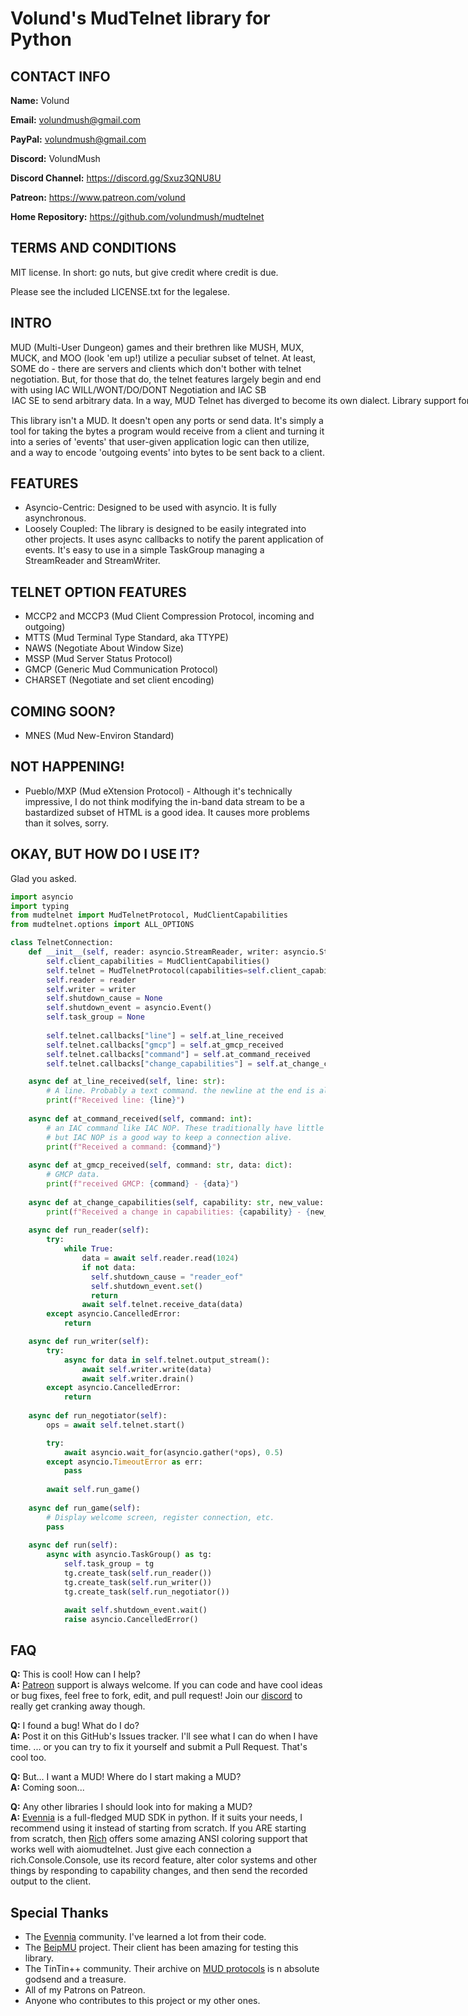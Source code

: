 # Volund's MudTelnet library for Python

## CONTACT INFO
**Name:** Volund

**Email:** volundmush@gmail.com

**PayPal:** volundmush@gmail.com

**Discord:** VolundMush

**Discord Channel:** https://discord.gg/Sxuz3QNU8U

**Patreon:** https://www.patreon.com/volund

**Home Repository:** https://github.com/volundmush/mudtelnet

## TERMS AND CONDITIONS

MIT license. In short: go nuts, but give credit where credit is due.

Please see the included LICENSE.txt for the legalese.

## INTRO
MUD (Multi-User Dungeon) games and their brethren like MUSH, MUX, MUCK, and MOO (look 'em up!) utilize a peculiar subset of telnet. At least, SOME do - there are servers and clients which don't bother with telnet negotiation. But, for those that do, the telnet features largely begin and end with using IAC WILL/WONT/DO/DONT Negotiation and IAC SB <option> <data> IAC SE to send arbitrary data. In a way, MUD Telnet has diverged to become its own dialect. Library support for MUD-specific features like MSSP, GMCP, MTTS, and MCCP2 can be hard to come by. This library attempts to provide a one-stop-shop for handling MUD Telnet.

This library isn't a MUD. It doesn't open any ports or send data. It's simply a tool for taking the bytes a program would receive from a client and turning it into a series of 'events' that user-given application logic can then utilize, and a way to encode 'outgoing events' into bytes to be sent back to a client.

## FEATURES
  * Asyncio-Centric: Designed to be used with asyncio. It is fully asynchronous.
  * Loosely Coupled: The library is designed to be easily integrated into other projects. It uses async callbacks to notify the parent application of events. It's easy to use in a simple TaskGroup managing a StreamReader and StreamWriter.

## TELNET OPTION FEATURES
  * MCCP2 and MCCP3 (Mud Client Compression Protocol, incoming and outgoing)
  * MTTS (Mud Terminal Type Standard, aka TTYPE)
  * NAWS (Negotiate About Window Size)
  * MSSP (Mud Server Status Protocol)
  * GMCP (Generic Mud Communication Protocol)
  * CHARSET (Negotiate and set client encoding)

## COMING SOON?
  * MNES (Mud New-Environ Standard)

## NOT HAPPENING!
  * Pueblo/MXP (Mud eXtension Protocol) - Although it's technically impressive, I do not think modifying the in-band data stream to be a bastardized subset of HTML is a good idea. It causes more problems than it solves, sorry.

## OKAY, BUT HOW DO I USE IT?
Glad you asked.


```python
import asyncio
import typing
from mudtelnet import MudTelnetProtocol, MudClientCapabilities
from mudtelnet.options import ALL_OPTIONS

class TelnetConnection:
    def __init__(self, reader: asyncio.StreamReader, writer: asyncio.StreamWriter):
        self.client_capabilities = MudClientCapabilities()
        self.telnet = MudTelnetProtocol(capabilities=self.client_capabilities, supported_options=ALL_OPTIONS)
        self.reader = reader
        self.writer = writer
        self.shutdown_cause = None
        self.shutdown_event = asyncio.Event()
        self.task_group = None
        
        self.telnet.callbacks["line"] = self.at_line_received
        self.telnet.callbacks["gmcp"] = self.at_gmcp_received
        self.telnet.callbacks["command"] = self.at_command_received
        self.telnet.callbacks["change_capabilities"] = self.at_change_capabilities

    async def at_line_received(self, line: str):
        # A line. Probably a text command. the newline at the end is already stripped.
        print(f"Received line: {line}")
    
    async def at_command_received(self, command: int):
        # an IAC command like IAC NOP. These traditionally have little use in MUD operations
        # but IAC NOP is a good way to keep a connection alive.
        print(f"Received a command: {command}")
    
    async def at_gmcp_received(self, command: str, data: dict):
        # GMCP data.
        print(f"received GMCP: {command} - {data}")
    
    async def at_change_capabilities(self, capability: str, new_value: typing.Any):
        print(f"Received a change in capabilities: {capability} - {new_value}")
    
    async def run_reader(self):
        try:
            while True:
                data = await self.reader.read(1024)
                if not data:
                  self.shutdown_cause = "reader_eof"
                  self.shutdown_event.set()
                  return
                await self.telnet.receive_data(data)
        except asyncio.CancelledError:
            return

    async def run_writer(self):
        try:
            async for data in self.telnet.output_stream():
                await self.writer.write(data)
                await self.writer.drain()
        except asyncio.CancelledError:
            return
    
    async def run_negotiator(self):
        ops = await self.telnet.start()

        try:
            await asyncio.wait_for(asyncio.gather(*ops), 0.5)
        except asyncio.TimeoutError as err:
            pass
        
        await self.run_game()
    
    async def run_game(self):
        # Display welcome screen, register connection, etc.
        pass
        
    async def run(self):
        async with asyncio.TaskGroup() as tg:
            self.task_group = tg
            tg.create_task(self.run_reader())
            tg.create_task(self.run_writer())
            tg.create_task(self.run_negotiator())

            await self.shutdown_event.wait()
            raise asyncio.CancelledError()
```

## FAQ 
  __Q:__ This is cool! How can I help?  
  __A:__ [Patreon](https://www.patreon.com/volund) support is always welcome. If you can code and have cool ideas or bug fixes, feel free to fork, edit, and pull request! Join our [discord](https://discord.gg/Sxuz3QNU8U) to really get cranking away though.

  __Q:__ I found a bug! What do I do?  
  __A:__ Post it on this GitHub's Issues tracker. I'll see what I can do when I have time. ... or you can try to fix it yourself and submit a Pull Request. That's cool too.

  __Q:__ But... I want a MUD! Where do I start making a MUD?  
  __A:__ Coming soon...

  __Q:__ Any other libraries I should look into for making a MUD?  
  __A:__ [Evennia](https://www.evennia.com/) is a full-fledged MUD SDK in python. If it suits your needs, I recommend using it instead of starting from scratch. If you ARE starting from scratch, then [Rich](https://github.com/Textualize/rich) offers some amazing ANSI coloring support that works well with aiomudtelnet. Just give each connection a rich.Console.Console, use its record feature, alter color systems and other things by responding to capability changes, and then send the recorded output to the client.

## Special Thanks
  * The [Evennia](https://www.evennia.com/) community. I've learned a lot from their code.
  * The [BeipMU](https://beipdev.github.io/BeipMU/) project. Their client has been amazing for testing this library.
  * The TinTin++ community. Their archive on [MUD protocols](https://tintin.mudhalla.net/protocols/) is n absolute godsend and a treasure.
  * All of my Patrons on Patreon.
  * Anyone who contributes to this project or my other ones.